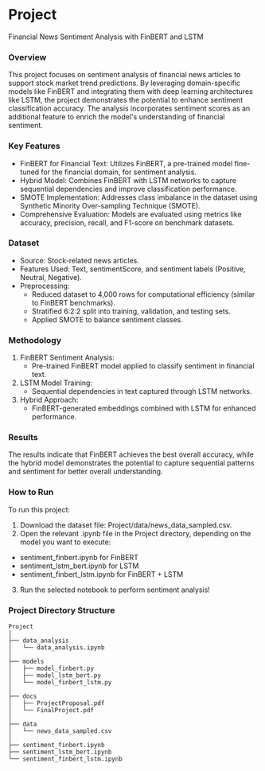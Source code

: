 
# Project
Financial News Sentiment Analysis with FinBERT and LSTM

### Overview

This project focuses on sentiment analysis of financial news articles to support stock market trend predictions. By leveraging domain-specific models like FinBERT and integrating them with deep learning architectures like LSTM, the project demonstrates the potential to enhance sentiment classification accuracy. The analysis incorporates sentiment scores as an additional feature to enrich the model's understanding of financial sentiment.

### Key Features
- FinBERT for Financial Text: Utilizes FinBERT, a pre-trained model fine-tuned for the financial domain, for sentiment analysis.
- Hybrid Model: Combines FinBERT with LSTM networks to capture sequential dependencies and improve classification performance.
- SMOTE Implementation: Addresses class imbalance in the dataset using Synthetic Minority Over-sampling Technique (SMOTE).
- Comprehensive Evaluation: Models are evaluated using metrics like accuracy, precision, recall, and F1-score on benchmark datasets.

### Dataset
- Source: Stock-related news articles.
- Features Used: Text, sentimentScore, and sentiment labels (Positive, Neutral, Negative).
- Preprocessing:
  - Reduced dataset to 4,000 rows for computational efficiency (similar to FinBERT benchmarks).
  - Stratified 6:2:2 split into training, validation, and testing sets.
  - Applied SMOTE to balance sentiment classes.

### Methodology

1. FinBERT Sentiment Analysis:
    - Pre-trained FinBERT model applied to classify sentiment in financial text.
2. LSTM Model Training:
    - Sequential dependencies in text captured through LSTM networks.
3. Hybrid Approach:
    - FinBERT-generated embeddings combined with LSTM for enhanced performance.

### Results
The results indicate that FinBERT achieves the best overall accuracy, while the hybrid model demonstrates the potential to capture sequential patterns and sentiment for better overall understanding.

### How to Run
To run this project:

1. Download the dataset file: Project/data/news_data_sampled.csv.
2. Open the relevant .ipynb file in the Project directory, depending on the model you want to execute:
  - sentiment_finbert.ipynb for FinBERT
  - sentiment_lstm_bert.ipynb for LSTM
  - sentiment_finbert_lstm.ipynb for FinBERT + LSTM
3. Run the selected notebook to perform sentiment analysis!

### Project Directory Structure

```plaintext
Project  
│  
├── data_analysis  
│   └── data_analysis.ipynb  
│  
├── models  
│   ├── model_finbert.py  
│   ├── model_lstm_bert.py  
│   └── model_finbert_lstm.py  
│  
├── docs  
│   ├── ProjectProposal.pdf  
│   └── FinalProject.pdf  
│  
├── data  
│   └── news_data_sampled.csv  
│  
├── sentiment_finbert.ipynb  
├── sentiment_lstm_bert.ipynb  
└── sentiment_finbert_lstm.ipynb  
